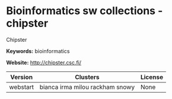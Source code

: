# Bioinformatics sw collections - chipster

Chipster

**Keywords:** bioinformatics

**Website:** <http://chipster.csc.fi/>

| Version | Clusters | License |
| ------- | -------- | ------- |
| webstart | bianca irma milou rackham snowy | None |
